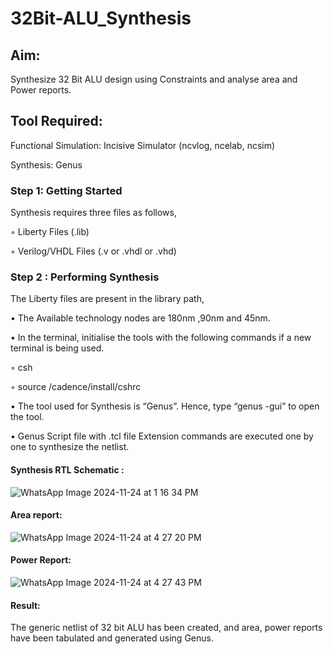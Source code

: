 # 32Bit-ALU_Synthesis

## Aim:

Synthesize 32 Bit ALU design using Constraints and analyse area and Power reports.

## Tool Required:

Functional Simulation: Incisive Simulator (ncvlog, ncelab, ncsim)

Synthesis: Genus

### Step 1: Getting Started

Synthesis requires three files as follows,

◦ Liberty Files (.lib)

◦ Verilog/VHDL Files (.v or .vhdl or .vhd)

### Step 2 : Performing Synthesis

The Liberty files are present in the library path,

• The Available technology nodes are 180nm ,90nm and 45nm.

• In the terminal, initialise the tools with the following commands if a new terminal is being
used.

◦ csh

◦ source /cadence/install/cshrc

• The tool used for Synthesis is “Genus”. Hence, type “genus -gui” to open the tool.

• Genus Script file with .tcl file Extension commands are executed one by one to synthesize the netlist.

#### Synthesis RTL Schematic :
![WhatsApp Image 2024-11-24 at 1 16 34 PM](https://github.com/user-attachments/assets/6b91d83a-aee6-4bd0-a984-4e9f75212475)


#### Area report:
![WhatsApp Image 2024-11-24 at 4 27 20 PM](https://github.com/user-attachments/assets/0c76f1dc-b63c-412a-ab98-e8fa4f6aa50c)


#### Power Report:
![WhatsApp Image 2024-11-24 at 4 27 43 PM](https://github.com/user-attachments/assets/d9d34654-e6ab-4b09-ac62-0426d2abccf6)

#### Result: 

The generic netlist of 32 bit ALU  has been created, and area, power reports have been tabulated and generated using Genus.
